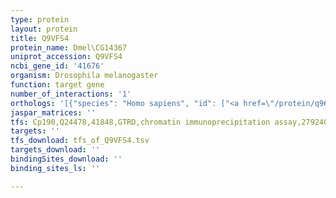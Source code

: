 ```yaml
---
type: protein
layout: protein
title: Q9VFS4
protein_name: Dmel\CG14367
uniprot_accession: Q9VFS4
ncbi_gene_id: '41676'
organism: Drosophila melanogaster
function: target gene
number_of_interactions: '1'
orthologs: '[{"species": "Homo sapiens", "id": ["<a href=\"/protein/q96g28\">Q96G28</a>"]}, {"species": "Danio rerio", "id": ["<a href=\"/protein/f1r235\">F1R235</a>"]}, {"species": "Mus musculus", "id": ["<a href=\"/protein/q8c6e0\">Q8C6E0</a>"]}, {"species": "Rattus norvegicus", "id": ["<a href=\"/protein/q4v8e4\">Q4V8E4</a>"]}]'
jaspar_matrices: ''
tfs: Cp190,Q24478,41848,GTRD,chromatin immunoprecipitation assay,27924024%5Buid%5D,No
targets: ''
tfs_download: tfs_of_Q9VFS4.tsv
targets_download: ''
bindingSites_download: ''
binding_sites_ls: ''

---
```

